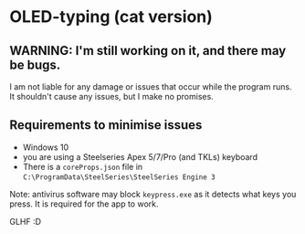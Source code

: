# OLED-typing (cat version)

## **WARNING:** I'm still working on it, and there may be bugs. 
I am not liable for any damage or issues that occur while the program runs. It shouldn't cause any issues, but I make no promises.
 
## **Requirements** to minimise issues
- Windows 10
- you are using a Steelseries Apex 5/7/Pro (and TKLs) keyboard
- There is a `coreProps.json` file in `C:\ProgramData\SteelSeries\SteelSeries Engine 3`

Note: antivirus software may block `keypress.exe` as it detects what keys you press. It is required for the app to work.

GLHF :D
